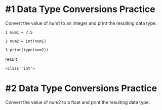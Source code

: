 # #1 Data Type Conversions Practice 

Convert the value of num1 to an integer and print the resulting data type.
~~~
1 num1 = 7.5

2 num2 = int(num1)

3 print(type(num2))
~~~
result
~~~
<class 'int'>
~~~
# #2 Data Type Conversions Practice 

  
Convert the value of num2 to a float and print the resulting data type.
